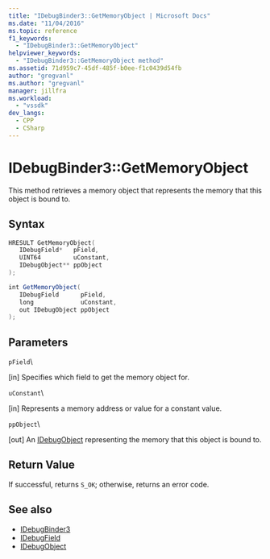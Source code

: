 ```yaml
---
title: "IDebugBinder3::GetMemoryObject | Microsoft Docs"
ms.date: "11/04/2016"
ms.topic: reference
f1_keywords:
  - "IDebugBinder3::GetMemoryObject"
helpviewer_keywords:
  - "IDebugBinder3::GetMemoryObject method"
ms.assetid: 71d959c7-45df-485f-b0ee-f1c0439d54fb
author: "gregvanl"
ms.author: "gregvanl"
manager: jillfra
ms.workload:
  - "vssdk"
dev_langs:
  - CPP
  - CSharp
---
```

# IDebugBinder3::GetMemoryObject
This method retrieves a memory object that represents the memory that this object is bound to.

## Syntax

```cpp
HRESULT GetMemoryObject(
   IDebugField*   pField,
   UINT64         uConstant,
   IDebugObject** ppObject
);
```

```csharp
int GetMemoryObject(
   IDebugField      pField,
   long             uConstant,
   out IDebugObject ppObject
);
```

## Parameters
 `pField`\

 [in] Specifies which field to get the memory object for.

 `uConstant`\

 [in] Represents a memory address or value for a constant value.

 `ppObject`\

 [out] An [IDebugObject](../../../extensibility/debugger/reference/idebugobject.md) representing the memory that this object is bound to.

## Return Value
 If successful, returns `S_OK`; otherwise, returns an error code.

## See also
- [IDebugBinder3](../../../extensibility/debugger/reference/idebugbinder3.md)
- [IDebugField](../../../extensibility/debugger/reference/idebugfield.md)
- [IDebugObject](../../../extensibility/debugger/reference/idebugobject.md)